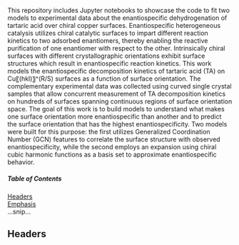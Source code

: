 This repository includes Jupyter notebooks to showcase the code to fit two models to experimental data about the enantiospecific dehydrogenation of tartaric acid over chiral copper surfaces. 
Enantiospecific heterogeneous catalysis utilizes chiral catalytic surfaces to impart different reaction kinetics to two adsorbed enantiomers, thereby enabling the reactive purification of one 
enantiomer with respect to the other. Intrinsically chiral surfaces with different crystallographic orientations exhibit surface structures which result in enantiospecific reaction kinetics. 
This work models the enantiospecific decomposition kinetics of tartaric acid (TA) on Cu〖(hkl)〗^(R/S) surfaces as a function of surface orientation. The complementary experimental data was 
collected using curved single crystal samples that allow concurrent measurement of TA decomposition kinetics on hundreds of surfaces spanning continuous regions of surface orientation space. 
The goal of this work is to build models to understand what makes one surface orientation more enantiospecific than another and to predict the surface orientation that has the highest 
enantiospecificity. Two models were built for this purpose: the first utilizes Generalized Coordination Number (GCN) features to correlate the surface structure with observed 
enantiospecificity, while the second employs an expansion using chiral cubic harmonic functions as a basis set to approximate enantiospecific behavior.

##### Table of Contents  
[Headers](#file)  
[Emphasis](#description)  
...snip...    
<a name="headers"/>
## Headers
